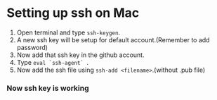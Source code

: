 # Setting up ssh on Mac

1. Open terminal and type ```ssh-keygen```.
2. A new ssh key will be setup for default account.(Remember to add password)
3. Now add that ssh key in the github account.
4. Type ```eval `ssh-agent` ```.
5. Now add the ssh file using ```ssh-add <filename>```.(without .pub file)

### Now ssh key is working

